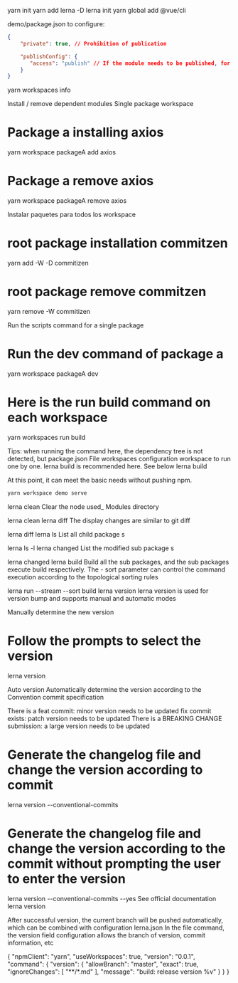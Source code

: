 yarn init
yarn add lerna -D 
lerna init
yarn global add @vue/cli


demo/package.json to configure:
```json
{
    "private": true, // Prohibition of publication

    "publishConfig": {
       "access": "publish" // If the module needs to be published, for the scope module, it needs to be set to publish; otherwise, permission verification is required
    }
}
```

yarn workspaces info

Install / remove dependent modules
Single package workspace

# Package a installing axios
yarn workspace packageA add axios

# Package a remove axios
yarn workspace packageA remove axios


Instalar paquetes para todos los workspace
# root package installation commitzen
yarn add -W -D commitizen

# root package remove commitzen
yarn remove -W commitizen

Run the scripts command for a single package
# Run the dev command of package a
yarn workspace packageA dev
# Here is the run build command on each workspace
yarn workspaces run build

Tips: when running the command here, the dependency tree is not detected, but package.json File workspaces configuration workspace to run one by one. lerna build is recommended here. See below lerna build

At this point, it can meet the basic needs without pushing npm.

```sh
yarn workspace demo serve
```

lerna clean
Clear the node used_ Modules directory

lerna clean
lerna diff
The display changes are similar to git diff

lerna diff
lerna ls
List all child package s

lerna ls -l
lerna changed
List the modified sub package s

lerna changed
lerna build
Build all the sub packages, and the sub packages execute build respectively. The - sort parameter can control the command execution according to the topological sorting rules

lerna run --stream --sort build
lerna version
lerna version is used for version bump and supports manual and automatic modes

Manually determine the new version
# Follow the prompts to select the version
lerna version

Auto version
Automatically determine the version according to the Convention commit specification

There is a feat commit: minor version needs to be updated
fix commit exists: patch version needs to be updated
There is a BREAKING CHANGE submission: a large version needs to be updated

# Generate the changelog file and change the version according to commit
lerna version --conventional-commits

# Generate the changelog file and change the version according to the commit without prompting the user to enter the version
lerna version --conventional-commits --yes
See official documentation lerna version

After successful version, the current branch will be pushed automatically, which can be combined with configuration lerna.json In the file command, the version field configuration allows the branch of version, commit information, etc

{
    "npmClient": "yarn",
    "useWorkspaces": true,
    "version": "0.0.1", 
    "command": {
        "version": {
            "allowBranch": "master",
            "exact": true,
            "ignoreChanges": [
                "**/*.md"
            ],
            "message": "build: release version %v"
        }
    }
}
